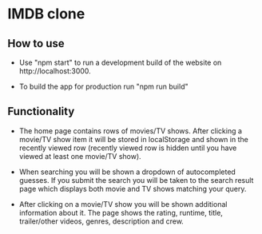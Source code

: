 # IMDB clone

## How to use

- Use "npm start" to run a development build of the website on http://localhost:3000.

- To build the app for production run "npm run build"

## Functionality

- The home page contains rows of movies/TV shows. After clicking a movie/TV show item it will be stored in localStorage and shown in the recently viewed row (recently viewed row is hidden until you have viewed at least one movie/TV show).

- When searching you will be shown a dropdown of autocompleted guesses. If you submit the search you will be taken to the search result page which displays both movie and TV shows matching your query.

- After clicking on a movie/TV show you will be shown additional information about it. The page shows the rating, runtime, title, trailer/other videos, genres, description and crew.
